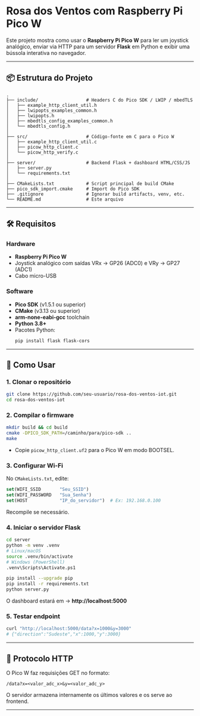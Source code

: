 # Rosa dos Ventos com Raspberry Pi Pico W

Este projeto mostra como usar o **Raspberry Pi Pico W** para ler um joystick analógico, enviar via HTTP para um servidor **Flask** em Python e exibir uma bússola interativa no navegador.

---

## 📦 Estrutura do Projeto

```
.
├── include/                  # Headers C do Pico SDK / LWIP / mbedTLS
│   ├── example_http_client_util.h
│   ├── lwipopts_examples_common.h
│   ├── lwipopts.h
│   ├── mbedtls_config_examples_common.h
│   └── mbedtls_config.h
│
├── src/                      # Código-fonte em C para o Pico W
│   ├── example_http_client_util.c
│   ├── picow_http_client.c
│   └── picow_http_verify.c
│
├── server/                   # Backend Flask + dashboard HTML/CSS/JS
│   ├── server.py
│   └── requirements.txt
│
├── CMakeLists.txt            # Script principal de build CMake
├── pico_sdk_import.cmake     # Import do Pico SDK
├── .gitignore                # Ignorar build artifacts, venv, etc.
└── README.md                 # Este arquivo
```

---

## 🛠️ Requisitos

### Hardware  
- **Raspberry Pi Pico W**  
- Joystick analógico com saídas VRx → GP26 (ADC0) e VRy → GP27 (ADC1)  
- Cabo micro-USB  

### Software  
- **Pico SDK** (v1.5.1 ou superior)  
- **CMake** (v3.13 ou superior)  
- **arm-none-eabi-gcc** toolchain  
- **Python 3.8+**  
- Pacotes Python:
  ```bash
  pip install flask flask-cors
  ```

---

## 🚀 Como Usar

### 1. Clonar o repositório  
```bash
git clone https://github.com/seu-usuario/rosa-dos-ventos-iot.git
cd rosa-dos-ventos-iot
```

### 2. Compilar o firmware  
```bash
mkdir build && cd build
cmake -DPICO_SDK_PATH=/caminho/para/pico-sdk ..
make
```
- Copie `picow_http_client.uf2` para o Pico W em modo BOOTSEL.

### 3. Configurar Wi-Fi  
No `CMakeLists.txt`, edite:  
```cmake
set(WIFI_SSID       "Seu_SSID")
set(WIFI_PASSWORD   "Sua_Senha")
set(HOST            "IP_do_servidor")  # Ex: 192.168.0.100
```
Recompile se necessário.

### 4. Iniciar o servidor Flask  
```bash
cd server
python -m venv .venv
# Linux/macOS
source .venv/bin/activate
# Windows (PowerShell)
.venv\Scripts\Activate.ps1

pip install --upgrade pip
pip install -r requirements.txt
python server.py
```
O dashboard estará em → **http://localhost:5000**

### 5. Testar endpoint  
```bash
curl "http://localhost:5000/data?x=1000&y=3000"
# {"direction":"Sudeste","x":1000,"y":3000}
```

---

## 📡 Protocolo HTTP

O Pico W faz requisições GET no formato:
```
/data?x=<valor_adc_x>&y=<valor_adc_y>
```
O servidor armazena internamente os últimos valores e os serve ao frontend.

---
